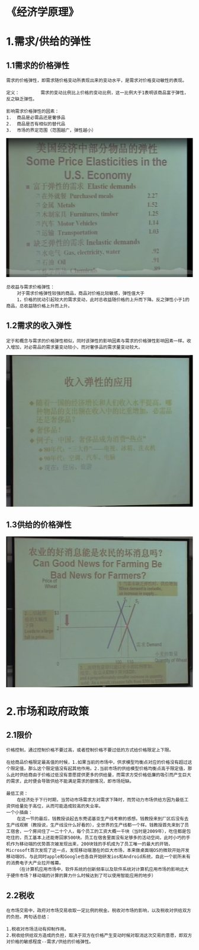 # 《经济学原理》
					
					
# 1.需求/供给的弹性


## 1.1需求的价格弹性

    需求的价格弹性，即需求随价格变动所表现出来的变动水平，是需求对价格变动敏性的表现。

    定义：        需求的变动比例比上价格的变动比例，这一比例大于1表明该商品富于弹性，反之缺乏弹性。

    影响需求价格弹性的因素：
    1.	商品是必需品还是奢侈品
    2.	商品是否有相似的替代品
    3.	市场的界定范围（范围越广，弹性越小）
	 
![elastic](img\elasicdata1.png)


    总收益与需求价格弹性：
		对于需求价格弹性较强的商品，商品对价格比较敏感，弹性值大于
        1，价格的扰动引起较大的需求变动，此时总收益随价格的上升而下降。反之弹性小于1的商品，总收益随价格上升而上升。
  

## 1.2需求的收入弹性

    定于和概念与需求的价格弹性相似，同时该弹性的影响因素与需求的价格弹性影响因素一样。收入增加，对必需品的需求量变动较小，而对奢侈品的需求量变动较大。

![elastic](img\elasticap.png)      


## 1.3供给的价格弹性

![elastic](img\elasticprob.png)      

 
# 2.市场和政府政策

## 2.1限价
    
    价格控制，通过控制价格不要过高，或者控制价格不要过低的方式给价格限定上下限。

    在给商品价格限定最高值的时候，1.如果当前的市场中，供求模型均衡点对应的价格没有超过这个限定值，那么这个限定值没有起其他作用。2.当前市场的供给模型价格均衡点高于限定值，那么此时供给商由于价格过低没有意愿提供更多的供给量，而需求方受价格低廉的吸引而产生巨大的需求，此时便会导致供给不能满足需求的额情况，即市场短缺。

    最低工资：
        在经济处于下行时期，当劳动市场需求方对需求下降时，而劳动力市场供给方因为最低工资供给量处于高位，从而可能造成较高的失业率。
    一个小插曲：
        在这一节的最后，钱教授谈起去东莞诺基亚生产线考察的感想。钱教授来到厂区后没有去生产线观察（教授说，生产线没什么好看的），全世界的生产线都一个样。钱教授首先来到了员工宿舍，一个房间住了一二十个人，每个员工的工资大概一千块（当时是2009年），吃住都是包吃住的，员工基本上还能寄回家500块。员工在宿舍里面没有足够多的活动空间，此时小巧的手机作为移动端的优势首次被发现出来，200块钱的手机成为了员工唯一的最大的开销，Microsoft首次发现了这一点，发现移动端潜在的巨大市场，本来做桌面端OS的微软开始开发移动端OS，与此同时apple和Google也各自开始研发ios和Android系统，自此一个前所未有的消费电子大产业拉开帷幕。
        （在计算机应用市场中，软件系统的创新频率以及软件系统对计算机应用市场的影响远大于硬件市场？移动端的计算的算力什么时候达到了可以使用智能应用的地步）

## 2.2税收
    在市场交易中，政府对市场交易收取一定比例的税金。税收对市场的影响，以及税收对供给双方的负担。两句话总结：

    1.税收对市场活动有抑制作用。
    2.税收给供给双方造成的负担，取决于双方在价格产生变动时候对取消这次交易的意愿，即双方对价格的敏感程度--需求/供给的价格弹性。






